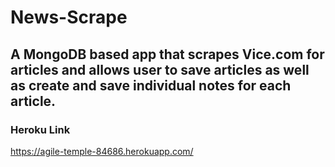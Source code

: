 # News-Scrape

## A MongoDB based app that scrapes Vice.com for articles and allows user to save articles as well as create and save individual notes for each article.

### Heroku Link
https://agile-temple-84686.herokuapp.com/
